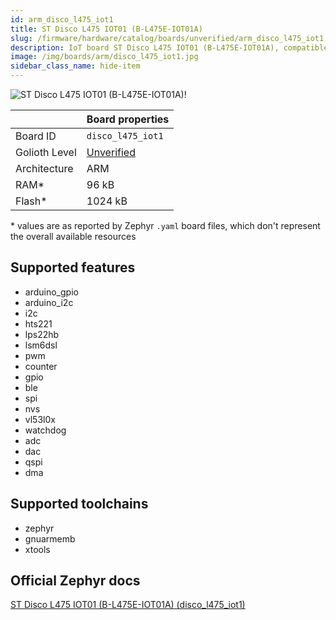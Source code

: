 ```yaml
---
id: arm_disco_l475_iot1
title: ST Disco L475 IOT01 (B-L475E-IOT01A)
slug: /firmware/hardware/catalog/boards/unverified/arm_disco_l475_iot1
description: IoT board ST Disco L475 IOT01 (B-L475E-IOT01A), compatible with Golioth at unverified level.
image: /img/boards/arm/disco_l475_iot1.jpg
sidebar_class_name: hide-item
---
```


[//]: # (This is an auto-generated file, do not edit! Changes to it will be lost upon re-generation)

![ST Disco L475 IOT01 (B-L475E-IOT01A)!](/img/boards/arm/disco_l475_iot1.jpg "ST Disco L475 IOT01 (B-L475E-IOT01A)")

|                | Board properties     |
| -------------  | -------------------- |
| Board ID       | `disco_l475_iot1` |
| Golioth Level  | [Unverified](/firmware/hardware#unverified-boards) |
| Architecture   | ARM |
| RAM*           | 96 kB |
| Flash*         | 1024 kB |

\* values are as reported by Zephyr `.yaml` board files, which don't represent the overall available resources



## Supported features

* arduino_gpio
* arduino_i2c
* i2c
* hts221
* lps22hb
* lsm6dsl
* pwm
* counter
* gpio
* ble
* spi
* nvs
* vl53l0x
* watchdog
* adc
* dac
* qspi
* dma

## Supported toolchains

* zephyr
* gnuarmemb
* xtools

## Official Zephyr docs

[ST Disco L475 IOT01 (B-L475E-IOT01A) (disco_l475_iot1)](https://docs.zephyrproject.org/3.6.0/boards/arm/disco_l475_iot1/doc/index.html)
